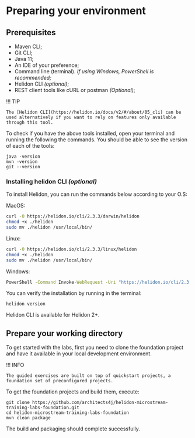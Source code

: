 # Preparing your environment

## Prerequisites

* Maven CLI;
* Git CLI;
* Java 11;
* An IDE of your preference;
* Command line (terminal). _If using Windows, PowerShell is recommended;_
* Helidon CLI _(optional)_;
* REST client tools like cURL or postman _(Optional)_;

!!! TIP

    The [Helidon CLI](https://helidon.io/docs/v2/#/about/05_cli) can be used alternatively if you want to rely on features only available through this tool. 

To check if you have the above tools installed, open your terminal and running the following the commands. You should be able to see the version of each of the tools:

```shell
java -version
mvn -version
git --version
```

### Installing helidon CLI _(optional)_

To install Helidon, you can run the commands below according to your O.S:

MacOS:
```bash
curl -O https://helidon.io/cli/2.3.3/darwin/helidon
chmod +x ./helidon
sudo mv ./helidon /usr/local/bin/
```

Linux:
```bash
curl -O https://helidon.io/cli/2.3.3/linux/helidon
chmod +x ./helidon
sudo mv ./helidon /usr/local/bin/
```

Windows:
```bat
PowerShell -Command Invoke-WebRequest -Uri "https://helidon.io/cli/2.3.3/windows/helidon.exe" -OutFile "C:\Windows\system32\helidon.exe"
```

You can verify the installation by running in the terminal:

```shell
helidon version
```

Helidon CLI is available for Helidon 2+.

## Prepare your working directory

To get started with the labs, first you need to clone the foundation project and have it available in your local development environment.

!!! INFO

	The guided exercises are built on top of quickstart projects, a foundation set of preconfigured projects.


To get the foundation projects and build them, execute: 

```shell
git clone https://github.com/architects4j/helidon-microstream-training-labs-foundation.git
cd helidon-microstream-training-labs-foundation
mvn clean package
```

The build and packaging should complete successfully.
